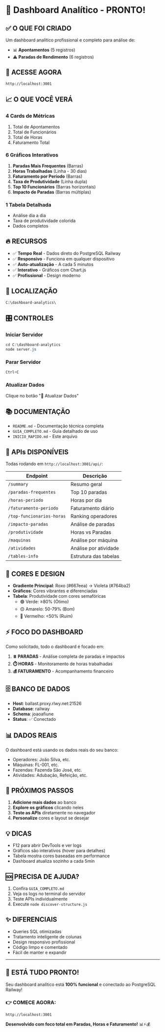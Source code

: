 # 🚀 Dashboard Analítico - PRONTO!

## ✅ O QUE FOI CRIADO

Um dashboard analítico profissional e completo para análise de:
- 📊 **Apontamentos** (5 registros)
- ⚠️ **Paradas de Rendimento** (6 registros)

## 🎯 ACESSE AGORA

```
http://localhost:3001
```

## 📈 O QUE VOCÊ VERÁ

### 4 Cards de Métricas
1. Total de Apontamentos
2. Total de Funcionários  
3. Total de Horas
4. Faturamento Total

### 6 Gráficos Interativos
1. **Paradas Mais Frequentes** (Barras)
2. **Horas Trabalhadas** (Linha - 30 dias)
3. **Faturamento por Período** (Barras)
4. **Taxa de Produtividade** (Linha dupla)
5. **Top 10 Funcionários** (Barras horizontais)
6. **Impacto de Paradas** (Barras múltiplas)

### 1 Tabela Detalhada
- Análise dia a dia
- Taxa de produtividade colorida
- Dados completos

## 🔥 RECURSOS

- ✅ **Tempo Real** - Dados direto do PostgreSQL Railway
- ✅ **Responsivo** - Funciona em qualquer dispositivo
- ✅ **Auto-atualização** - A cada 5 minutos
- ✅ **Interativo** - Gráficos com Chart.js
- ✅ **Profissional** - Design moderno

## 📁 LOCALIZAÇÃO

```
C:\dashboard-analytics\
```

## 🎛️ CONTROLES

### Iniciar Servidor
```powershell
cd C:\dashboard-analytics
node server.js
```

### Parar Servidor
```powershell
Ctrl+C
```

### Atualizar Dados
Clique no botão "🔄 Atualizar Dados"

## 📚 DOCUMENTAÇÃO

- `README.md` - Documentação técnica completa
- `GUIA_COMPLETO.md` - Guia detalhado de uso
- `INICIO_RAPIDO.md` - Este arquivo

## 🔌 APIs DISPONÍVEIS

Todas rodando em `http://localhost:3001/api/`:

| Endpoint | Descrição |
|----------|-----------|
| `/summary` | Resumo geral |
| `/paradas-frequentes` | Top 10 paradas |
| `/horas-periodo` | Horas por dia |
| `/faturamento-periodo` | Faturamento diário |
| `/top-funcionarios-horas` | Ranking operadores |
| `/impacto-paradas` | Análise de paradas |
| `/produtividade` | Horas vs Paradas |
| `/maquinas` | Análise por máquina |
| `/atividades` | Análise por atividade |
| `/tables-info` | Estrutura das tabelas |

## 🎨 CORES E DESIGN

- **Gradiente Principal**: Roxo (#667eea) → Violeta (#764ba2)
- **Gráficos**: Cores vibrantes e diferenciadas
- **Tabela**: Produtividade com cores semafóricas
  - 🟢 Verde: ≥80% (Ótimo)
  - 🟡 Amarelo: 50-79% (Bom)
  - 🔴 Vermelho: <50% (Ruim)

## ⚡ FOCO DO DASHBOARD

Como solicitado, todo o dashboard é focado em:
1. **⏸️ PARADAS** - Análise completa de paradas e impactos
2. **⏱️ HORAS** - Monitoramento de horas trabalhadas
3. **💰 FATURAMENTO** - Acompanhamento financeiro

## 🗄️ BANCO DE DADOS

- **Host**: ballast.proxy.rlwy.net:21526
- **Database**: railway
- **Schema**: joaoafiune
- **Status**: ✅ Conectado

## 📊 DADOS REAIS

O dashboard está usando os dados reais do seu banco:
- Operadores: João Silva, etc.
- Máquinas: FL-001, etc.
- Fazendas: Fazenda São José, etc.
- Atividades: Adubação, Refeição, etc.

## 🎯 PRÓXIMOS PASSOS

1. **Adicione mais dados** ao banco
2. **Explore os gráficos** clicando neles
3. **Teste as APIs** diretamente no navegador
4. **Personalize** cores e layout se desejar

## 💡 DICAS

- F12 para abrir DevTools e ver logs
- Gráficos são interativos (hover para detalhes)
- Tabela mostra cores baseadas em performance
- Dashboard atualiza sozinho a cada 5min

## 🆘 PRECISA DE AJUDA?

1. Confira `GUIA_COMPLETO.md`
2. Veja os logs no terminal do servidor
3. Teste APIs individualmente
4. Execute `node discover-structure.js`

## ✨ DIFERENCIAIS

- Queries SQL otimizadas
- Tratamento inteligente de colunas
- Design responsivo profissional
- Código limpo e comentado
- Fácil de manter e expandir

---

## 🎉 ESTÁ TUDO PRONTO!

Seu dashboard analítico está **100% funcional** e conectado ao PostgreSQL Railway!

### 👉 COMECE AGORA:
```
http://localhost:3001
```

**Desenvolvido com foco total em Paradas, Horas e Faturamento!** 📊⚡💰
